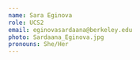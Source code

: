 ```yaml
---
name: Sara Eginova
role: UCS2
email: eginovasardaana@berkeley.edu
photo: Sardaana_Eginova.jpg
pronouns: She/Her
---
```

